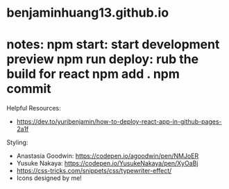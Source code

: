 # benjaminhuang13.github.io

notes:
npm start: start development preview
npm run deploy: rub the build for react
npm add .
npm commit
=======
Helpful Resources:

- https://dev.to/yuribenjamin/how-to-deploy-react-app-in-github-pages-2a1f

Styling:

- Anastasia Goodwin: https://codepen.io/agoodwin/pen/NMJoER
- Yusuke Nakaya: https://codepen.io/YusukeNakaya/pen/XyOaBj
- https://css-tricks.com/snippets/css/typewriter-effect/
- Icons designed by me!
